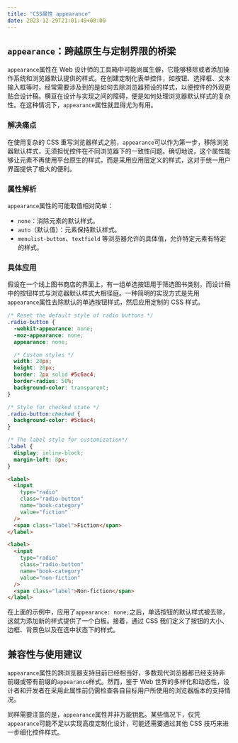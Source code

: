 ```yaml
---
title: "CSS属性 appearance"
date: 2023-12-29T21:01:49+08:00
---
```


## `appearance`：跨越原生与定制界限的桥梁

`appearance`属性在 Web 设计师的工具箱中可能尚属生僻，它能够移除或者添加操作系统和浏览器默认提供的样式。在创建定制化表单控件，如按钮、选择框、文本输入框等时，经常需要涉及到的是如何去除浏览器预设的样式，以便控件的外观更贴合设计稿。横亘在设计与实现之间的障碍，便是如何处理浏览器默认样式的复杂性。在这种情况下，`appearance`属性就显得尤为有用。

### 解决痛点

在使用复杂的 CSS 重写浏览器样式之前，`appearance`可以作为第一步，移除浏览器默认样式，无须担忧控件在不同浏览器下的一致性问题。确切地说，这个属性能够让元素不再使用平台原生的样式，而是采用应用层定义的样式，这对于统一用户界面提供了极大的便利。

### 属性解析

`appearance`属性的可能取值相对简单：

- `none`：消除元素的默认样式。
- `auto`（默认值）：元素保持默认样式。
- `menulist-button`、`textfield` 等浏览器允许的具体值，允许特定元素有特定的样式。

### 具体应用

假设在一个线上图书商店的界面上，有一组单选按钮用于筛选图书类别，而设计稿中的按钮样式与浏览器默认样式大相径庭。一种简明的实现方式是先用`appearance`属性去除默认的单选按钮样式，然后应用定制的 CSS 样式。

```css
/* Reset the default style of radio buttons */
.radio-button {
  -webkit-appearance: none;
  -moz-appearance: none;
  appearance: none;

  /* Custom styles */
  width: 20px;
  height: 20px;
  border: 2px solid #5c6ac4;
  border-radius: 50%;
  background-color: transparent;
}

/* Style for checked state */
.radio-button:checked {
  background-color: #5c6ac4;
}

/* The label style for customization*/
.label {
  display: inline-block;
  margin-left: 8px;
}
```

```html
<label>
  <input
    type="radio"
    class="radio-button"
    name="book-category"
    value="fiction"
  />
  <span class="label">Fiction</span>
</label>

<label>
  <input
    type="radio"
    class="radio-button"
    name="book-category"
    value="non-fiction"
  />
  <span class="label">Non-fiction</span>
</label>
```

在上面的示例中，应用了`appearance: none;`之后，单选按钮的默认样式被去除，这就为添加新的样式提供了一个白板。接着，通过 CSS 我们定义了按钮的大小、边框、背景色以及在选中状态下的样式。

## 兼容性与使用建议

`appearance`属性的跨浏览器支持目前已经相当好，多数现代浏览器都已经支持非前缀或带有前缀的`appearance`样式。然而，鉴于 Web 世界的多样化和动态性，设计者和开发者在采用此属性前仍需检查各自目标用户所使用的浏览器版本的支持情况。

同样需要注意的是，`appearance`属性并非万能钥匙。某些情况下，仅凭`appearance`可能不足以实现高度定制化设计，可能还需要通过其他 CSS 技巧来进一步细化控件样式。
